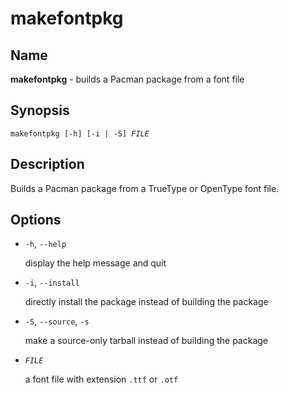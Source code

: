 makefontpkg
===========

Name
----

**makefontpkg** - builds a Pacman package from a font file

Synopsis
--------

<pre><code>makefontpkg [-h] [-i | -S] <var>FILE</var></code></pre>

Description
-----------

Builds a Pacman package from a TrueType or OpenType font file.

Options
-------

  - `-h`, `--help`

    display the help message and quit

  - `-i`, `--install`

    directly install the package instead of building the package

  - `-S`, `--source`, `-s`

    make a source-only tarball instead of building the package

  - <code><var>FILE</var></code>

    a font file with extension `.ttf` or `.otf`
